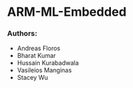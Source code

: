 # ARM-ML-Embedded

### Authors: 
- Andreas Floros
- Bharat Kumar
- Hussain Kurabadwala
- Vasileios Manginas
- Stacey Wu
